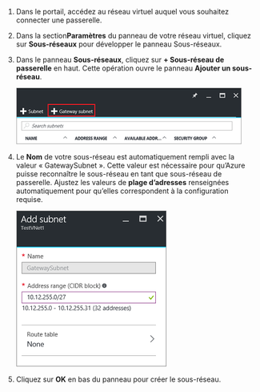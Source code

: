 1. Dans le portail, accédez au réseau virtuel auquel vous souhaitez connecter une passerelle.
2. Dans la section**Paramètres** du panneau de votre réseau virtuel, cliquez sur **Sous-réseaux** pour développer le panneau Sous-réseaux.
3. Dans le panneau **Sous-réseaux**, cliquez sur **+ Sous-réseau de passerelle** en haut. Cette opération ouvre le panneau **Ajouter un sous-réseau**.
   
    ![Ajouter le sous-réseau de passerelle](./media/vpn-gateway-add-gwsubnet-rm-portal-include/newgwsubnet450.png "Ajouter le sous-réseau de passerelle")
4. Le **Nom** de votre sous-réseau est automatiquement rempli avec la valeur « GatewaySubnet ». Cette valeur est nécessaire pour qu’Azure puisse reconnaître le sous-réseau en tant que sous-réseau de passerelle. Ajustez les valeurs de **plage d’adresses** renseignées automatiquement pour qu’elles correspondent à la configuration requise.
   
    ![Ajout du sous-réseau](./media/vpn-gateway-add-gwsubnet-rm-portal-include/addgwsubnet300.png "Ajout du sous-réseau")
5. Cliquez sur **OK** en bas du panneau pour créer le sous-réseau.

<!---HONumber=AcomDC_1005_2016-->